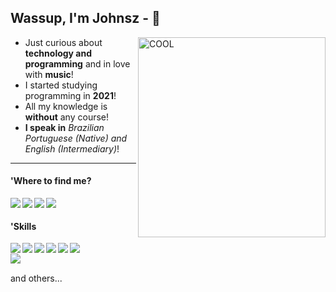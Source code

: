 ## Wassup, I'm Johnsz - 🐐

<img align="right" alt="COOL" height="320px" width="300px" src="https://cdn.discordapp.com/attachments/913004932511186967/960596376486576148/macaco.gif">

  * Just curious about **technology and programming** and in love with **music**!
  * I started studying programming in **2021**!
  * All my knowledge is **without** any course!
  * **I speak in** *Brazilian Portuguese (Native) and English (Intermediary)*!

---

<div>
  <h4 align="left">'Where to find me?</h4>
  <a href="https://www.linkedin.com/in/jo%C3%A3o-victor-b55620233/"><img align="left" src="https://img.shields.io/badge/LinkedIn-0077B5?style=flat-square&logo=linkedin&logoColor=white"></a>
  <a href="https://twitter.com/meujohnsz/"><img align="left" src="https://img.shields.io/badge/Twitter-1DA1F2?style=flat-square&logo=twitter&logoColor=white"></a>
  <a href="https://www.instagram.com/seujohnsz"><img align="left" src="https://img.shields.io/badge/Instagram-E4405F?style=flat-square&logo=instagram&logoColor=white"></a>
  <a href="mailto:contatojohnsz@protonmail.com"><img align="left" src="https://img.shields.io/badge/ProtonMail-8B89CC?style=flat-square&logo=protonmail&logoColor=white"></a>
  <br>
</div>

<div>
  <h4 align="left">'Skills</h4>
  <a href="https://www.python.org/"><img align="left" src="https://img.shields.io/badge/Python-3776AB?style=flat-square&logo=python&logoColor=white"></a>
  <a href="https://docs.microsoft.com/en-us/cpp/c-language/?view=msvc-170"><img align="left" src="https://img.shields.io/badge/C-00599C?style=flat-square&logo=c&logoColor=white"></a>
  <a href="https://nodejs.org/"><img align="left" src="https://img.shields.io/badge/Node.js-43853D?style=flat-square&logo=node.js&logoColor=white"></a>
  <a href="https://developer.mozilla.org/en-US/docs/Web/CSS"><img align="left" src="https://img.shields.io/badge/CSS3-1572B6?style=flat-square&logo=css3&logoColor=white"></a>
  <a href="https://www.ruby-lang.org/en/"><img align="left" src="https://img.shields.io/badge/Ruby-CC342D?style=flat-square&logo=ruby&logoColor=white"></a>
  <a href="https://www.php.net/"><img align="left" src="https://img.shields.io/badge/PHP-777BB4?style=flat-square&logo=php&logoColor=white"></a>
 <br>
  <a href="https://developer.mozilla.org/en-US/docs/Web/HTML"><img align="left" src="https://img.shields.io/badge/HTML5-E34F26?style=flat-square&logo=html5&logoColor=white"></a>
  <br>
  <p>and others...<p>
</div>

